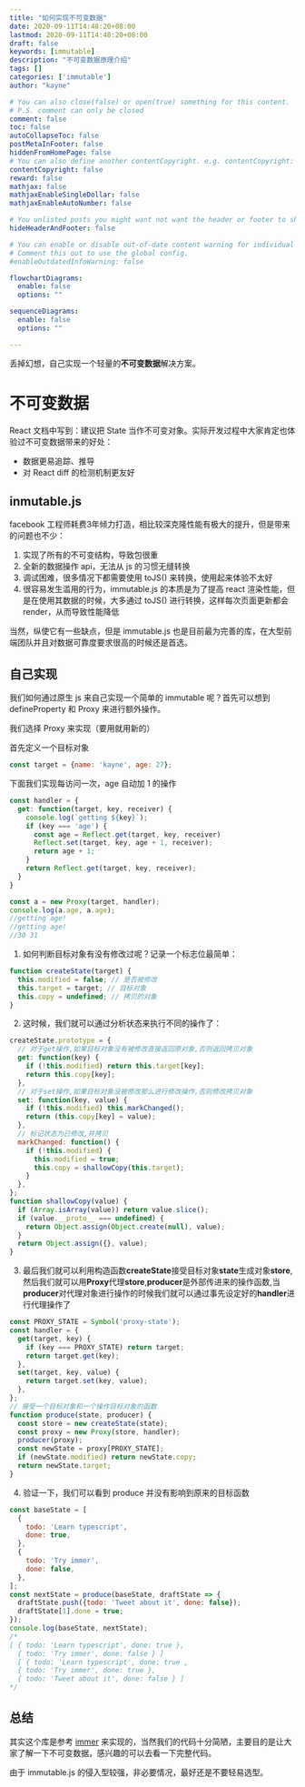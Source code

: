 ```yaml
---
title: "如何实现不可变数据"
date: 2020-09-11T14:48:20+08:00
lastmod: 2020-09-11T14:48:20+08:00
draft: false
keywords: [immutable]
description: "不可变数据原理介绍"
tags: []
categories: ['immutable']
author: "kayne"

# You can also close(false) or open(true) something for this content.
# P.S. comment can only be closed
comment: false
toc: false
autoCollapseToc: false
postMetaInFooter: false
hiddenFromHomePage: false
# You can also define another contentCopyright. e.g. contentCopyright: "This is another copyright."
contentCopyright: false
reward: false
mathjax: false
mathjaxEnableSingleDollar: false
mathjaxEnableAutoNumber: false

# You unlisted posts you might want not want the header or footer to show
hideHeaderAndFooter: false

# You can enable or disable out-of-date content warning for individual post.
# Comment this out to use the global config.
#enableOutdatedInfoWarning: false

flowchartDiagrams:
  enable: false
  options: ""

sequenceDiagrams: 
  enable: false
  options: ""

---
```


丢掉幻想，自己实现一个轻量的<b>不可变数据</b>解决方案。

<!--more-->

# 不可变数据

React 文档中写到：建议把 State 当作不可变对象。实际开发过程中大家肯定也体验过不可变数据带来的好处：

* 数据更易追踪、推导
* 对 React diff 的检测机制更友好

## inmutable.js

facebook 工程师耗费3年倾力打造，相比较深克隆性能有极大的提升，但是带来的问题也不少：

1. 实现了所有的不可变结构，导致包很重
2. 全新的数据操作 api，无法从 js 的习惯无缝转换
3. 调试困难，很多情况下都需要使用 toJS() 来转换，使用起来体验不太好
4. 很容易发生滥用的行为，immutable.js 的本质是为了提高 react 渲染性能，但是在使用其数据的时候，大多通过 toJS() 进行转换，这样每次页面更新都会 render，从而导致性能降低

当然，纵使它有一些缺点，但是 immutable.js 也是目前最为完善的库，在大型前端团队并且对数据可靠度要求很高的时候还是首选。

## 自己实现

我们如何通过原生 js 来自己实现一个简单的 immutable 呢？首先可以想到 defineProperty 和 Proxy 来进行额外操作。

我们选择 Proxy 来实现（要用就用新的）

首先定义一个目标对象

```js
const target = {name: 'kayne', age: 27};
```

下面我们实现每访问一次，age 自动加 1 的操作

```js
const handler = {
  get: function(target, key, receiver) {
    console.log(`getting ${key}`);
    if (key === 'age') {
      const age = Reflect.get(target, key, receiver)
      Reflect.set(target, key, age + 1, receiver);
      return age + 1;
    }
    return Reflect.get(target, key, receiver);
  }
}

const a = new Proxy(target, handler);
console.log(a.age, a.age);
//getting age!
//getting age!
//30 31
```

1. 如何判断目标对象有没有修改过呢？记录一个标志位最简单：

```js
function createState(target) {
  this.modified = false; // 是否被修改
  this.target = target; // 目标对象
  this.copy = undefined; // 拷贝的对象
}
```

2. 这时候，我们就可以通过分析状态来执行不同的操作了：

```js
createState.prototype = {
  // 对于get操作,如果目标对象没有被修改直接返回原对象,否则返回拷贝对象
  get: function(key) {
    if (!this.modified) return this.target[key];
    return this.copy[key];
  },
  // 对于set操作,如果目标对象没被修改那么进行修改操作,否则修改拷贝对象
  set: function(key, value) {
    if (!this.modified) this.markChanged();
    return (this.copy[key] = value);
  },
  // 标记状态为已修改,并拷贝
  markChanged: function() {
    if (!this.modified) {
      this.modified = true;
      this.copy = shallowCopy(this.target);
    }
  },
};
function shallowCopy(value) {
  if (Array.isArray(value)) return value.slice();
  if (value.__proto__ === undefined) {
    return Object.assign(Object.create(null), value);
  }
  return Object.assign({}, value);
}
```

3. 最后我们就可以利用构造函数<b>createState</b>接受目标对象<b>state</b>生成对象<b>store</b>,然后我们就可以用<b>Proxy</b>代理<b>store</b>,<b>producer</b>是外部传进来的操作函数,当<b>producer</b>对代理对象进行操作的时候我们就可以通过事先设定好的<b>handler</b>进行代理操作了

```js
const PROXY_STATE = Symbol('proxy-state');
const handler = {
  get(target, key) {
    if (key === PROXY_STATE) return target;
    return target.get(key);
  },
  set(target, key, value) {
    return target.set(key, value);
  },
};
// 接受一个目标对象和一个操作目标对象的函数
function produce(state, producer) {
  const store = new createState(state);
  const proxy = new Proxy(store, handler);
  producer(proxy);
  const newState = proxy[PROXY_STATE];
  if (newState.modified) return newState.copy;
  return newState.target;
}
```

4. 验证一下，我们可以看到 produce 并没有影响到原来的目标函数

```js
const baseState = [
  {
    todo: 'Learn typescript',
    done: true,
  },
  {
    todo: 'Try immer',
    done: false,
  },
];
const nextState = produce(baseState, draftState => {
  draftState.push({todo: 'Tweet about it', done: false});
  draftState[1].done = true;
});
console.log(baseState, nextState);
/*
[ { todo: 'Learn typescript', done: true },
  { todo: 'Try immer', done: false } ] 
  [ { todo: 'Learn typescript', done: true ,
  { todo: 'Try immer', done: true },
  { todo: 'Tweet about it', done: false } ]
*/
```

## 总结

其实这个库是参考 [immer](https://github.com/immerjs/immer) 来实现的，当然我们的代码十分简陋，主要目的是让大家了解一下不可变数据，感兴趣的可以去看一下完整代码。

由于 immutable.js 的侵入型较强，非必要情况，最好还是不要轻易选型。